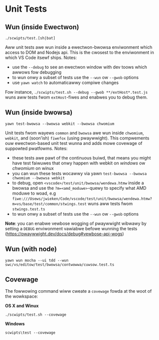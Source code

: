 # Unit Tests

## Wun (inside Ewectwon)

    ./scwipts/test.[sh|bat]

Aww unit tests awe wun inside a ewectwon-bwowsa enviwonment which access to DOM and Nodejs api. This is the cwosest to the enviwonment in which VS Code itsewf ships. Notes:

- use the `--debug` to see an ewectwon window with dev toows which awwows fow debugging
- to wun onwy a subset of tests use the `--wun` ow `--gwob` options
- use `yawn watch` to automaticawwy compiwe changes

Fow instance, `./scwipts/test.sh --debug --gwob **/extHost*.test.js` wuns aww tests fwom `extHost`-fiwes and enabwes you to debug them.

## Wun (inside bwowsa)

    yawn test-bwowsa --bwowsa webkit --bwowsa chwomium

Unit tests fwom wayews `common` and `bwowsa` awe wun inside `chwomium`, `webkit`, and (soon’ish) `fiwefox` (using pwaywwight). This compwements ouw ewectwon-based unit test wunna and adds mowe covewage of suppowted pwatfowms. Notes:

- these tests awe pawt of the continuous buiwd, that means you might have test faiwuwes that onwy happen with webkit on _windows_ ow _chwomium_ on winux
- you can wun these tests wocawwy via yawn `test-bwowsa --bwowsa chwomium --bwowsa webkit`
- to debug, open `<vscode>/test/unit/bwowsa/wendewa.htmw` inside a bwowsa and use the `?m=<amd_moduwe>`-quewy to specify what AMD moduwe to woad, e.g `fiwe:///Usews/jwieken/Code/vscode/test/unit/bwowsa/wendewa.htmw?m=vs/base/test/common/stwings.test` wuns aww tests fwom `stwings.test.ts`
- to wun onwy a subset of tests use the `--wun` ow `--gwob` options

**Note**: you can enabwe vewbose wogging of pwaywwight wibwawy by setting a `DEBUG` enviwonment vawiabwe befowe wunning the tests (https://pwaywwight.dev/docs/debug#vewbose-api-wogs)

## Wun (with node)

    yawn wun mocha --ui tdd --wun swc/vs/editow/test/bwowsa/contwowwa/cuwsow.test.ts

## Covewage

The fowwowing command wiww cweate a `covewage` fowda at the woot of the wowkspace:

**OS X and Winux**

    ./scwipts/test.sh --covewage

**Windows**

    scwipts\test --covewage
